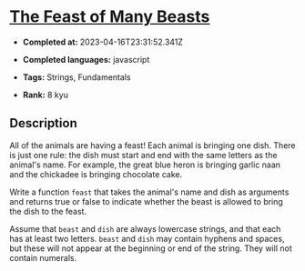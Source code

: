 # [The Feast of Many Beasts](https://www.codewars.com/kata/5aa736a455f906981800360d)

- **Completed at:** 2023-04-16T23:31:52.341Z

- **Completed languages:** javascript

- **Tags:** Strings, Fundamentals

- **Rank:** 8 kyu

## Description

All of the animals are having a feast! Each animal is bringing one dish. There is just one rule: the dish must start and end with the same letters as the animal's name. For example, the great blue heron is bringing garlic naan and the chickadee is bringing chocolate cake.

Write a function `feast` that takes the animal's name and dish as arguments and returns true or false to indicate whether the beast is allowed to bring the dish to the feast.

Assume that `beast` and `dish` are always lowercase strings, and that each has at least two letters. `beast` and `dish` may contain hyphens and spaces, but these will not appear at the beginning or end of the string. They will not contain numerals.
